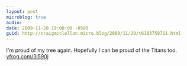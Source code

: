 ```yaml
---
layout: post
microblog: true
audio: 
date: 2009-11-28 19:00:00 -0500
guid: http://craigmcclellan.micro.blog/2009/11/29/t6183759711.html
---
```

I'm proud of my tree again. Hopefully I can be proud of the Titans too.  [yfrog.com/3l590j](http://yfrog.com/3l590j)

